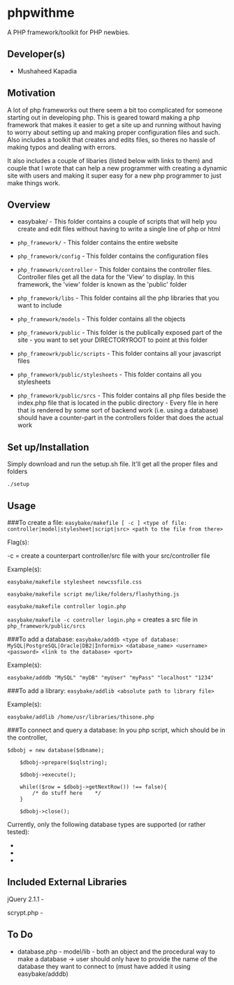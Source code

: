 phpwithme
==========
A PHP framework/toolkit for PHP newbies. 

Developer(s)
------------
* Mushaheed Kapadia

Motivation 
----------
A lot of php frameworks out there seem a bit too complicated for someone starting out in developing php. This is geared toward making a php framework that makes it easier to get a site up and running without having to worry about setting up and making proper configuration files and such. Also includes a toolkit that creates and edits files, so theres no hassle of making typos and dealing with errors.

It also includes a couple of libaries (listed below with links to them) and couple that I wrote that can help a new programmer with creating a dynamic site with users and making it super easy for a new php programmer to just make things work.

Overview
--------

* easybake/ -  This folder contains a couple of scripts that will help you create and edit files without having to write a single line of php or html

* `php_framework/` -  This folder contains the entire website

* `php_framework/config` - This folder contains the configuration files

* `php_framework/controller` - This folder contains the controller files. Controller files get all the data for the 'View' to display. In this framework, the 'view' folder is known as the 'public' folder

* `php_framework/libs` -  This folder contains all the php libraries that you want to include

* `php_framework/models` - This folder contains all the objects 

* `php_framework/public` - This folder is the publically exposed part of the site - you want to set your DIRECTORYROOT to point at this folder 

* `php_frameowrk/public/scripts` - This folder contains all your javascript files

* `php_framework/public/stylesheets` - This folder contains all you stylesheets

* `php_framework/public/srcs` - This folder contains all php files beside the index.php file that is located in the public directory - Every file in here that is rendered by some sort of backend work (i.e. using a database) should have a counter-part in the controllers folder that does the actual work

Set up/Installation
-------------------
Simply download and run the setup.sh file. It'll get all the proper files and folders

`./setup`


Usage
-----
###To create a file: 
`easybake/makefile [ -c ] <type of file: controller|model|stylesheet|script|src> <path to the file from there>`
	
Flag(s): 

 -c = create a counterpart controller/src file with your src/controller file 

Example(s):

`easybake/makefile stylesheet newcssfile.css`

`easybake/makefile script me/like/folders/flashything.js`

`easybake/makefile controller login.php`

`easybake/makefile -c controller login.php`	 = creates a src file in `php_framework/public/srcs`

###To add a database: 
`easybake/adddb <type of database: MySQL|PostgreSQL|Oracle|DB2|Informix> <database_name> <username> <password> <link to the database> <port>`

Example(s):  

`easybake/adddb "MySQL" "myDB" "myUser" "myPass" "localhost" "1234"`

###To add a library: 
`easybake/addlib <absolute path to library file>`

Example(s): 

`easybake/addlib /home/usr/libraries/thisone.php`


###To connect and query a database: 
In you php script, which should be in the controller,

	$dbobj = new database($dbname);

		$dbobj->prepare($sqlstring);

		$dbobj->execute();

		while(($row = $dbobj->getNextRow()) !== false){
			/* do stuff here	*/
		}

		$dbobj->close();


Currently, only the following database types are supported (or rather tested): 

*  
* 
* 

Included External Libraries
---------------------------
jQuery 2.1.1 - 

scrypt.php - 


To Do
------
* database.php -  model/lib - both an object and the procedural way to make a database
  -> user should only have to provide the name of the database they want to connect to (must have added it using easybake/adddb) 

